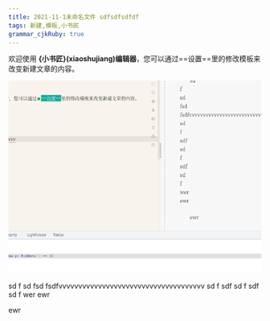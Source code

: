 ```yaml
---
title: 2021-11-1未命名文件 sdfsdfsdfdf
tags: 新建,模板,小书匠
grammar_cjkRuby: true
---
```



欢迎使用 **{小书匠}(xiaoshujiang)编辑器**，您可以通过==设置==里的修改模板来改变新建文章的内容。


![enter description here](./images/1635750175358.png)


sd
f
sd
fsd
fsdfvvvvvvvvvvvvvvvvvvvvvvvvvvvvvvvvvvvvv
sd
f
sdf
sd
f
sdf
sd
f
wer
ewr

ewr
